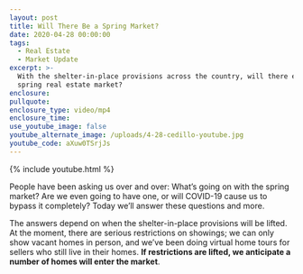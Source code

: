 ```yaml
---
layout: post
title: Will There Be a Spring Market?
date: 2020-04-28 00:00:00
tags:
  - Real Estate
  - Market Update
excerpt: >-
  With the shelter-in-place provisions across the country, will there even be a
  spring real estate market?
enclosure:
pullquote:
enclosure_type: video/mp4
enclosure_time:
use_youtube_image: false
youtube_alternate_image: /uploads/4-28-cedillo-youtube.jpg
youtube_code: aXuw0TSrjJs
---
```


{% include youtube.html %}

People have been asking us over and over: What’s going on with the spring market? Are we even going to have one, or will COVID-19 cause us to bypass it completely? Today we’ll answer these questions and more.

The answers depend on when the shelter-in-place provisions will be lifted. At the moment, there are serious restrictions on showings; we can only show vacant homes in person, and we’ve been doing virtual home tours for sellers who still live in their homes. **If restrictions are lifted, we anticipate a number of homes will enter the market**.